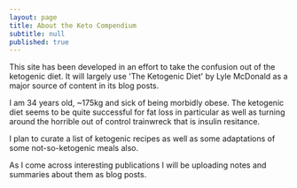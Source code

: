 ```yaml
---
layout: page
title: About the Keto Compendium
subtitle: null
published: true
---
```


This site has been developed in an effort to take the confusion out of the ketogenic diet. It will largely use 'The Ketogenic Diet' by Lyle McDonald as a major source of content in its blog posts.

I am 34 years old, ~175kg and sick of being morbidly obese. The ketogenic diet seems to be quite successful for fat loss in particular as well as turning around the horrible out of control trainwreck that is insulin resitance.

I plan to curate a list of ketogenic recipes as well as some adaptations of some not-so-ketogenic meals also.

As I come across interesting publications I will be uploading notes and summaries about them as blog posts.
